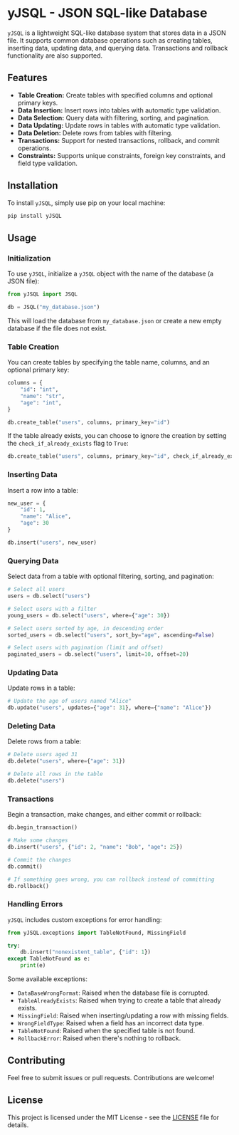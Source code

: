 # yJSQL - JSON SQL-like Database

`yJSQL` is a lightweight SQL-like database system that stores data in a JSON file. It supports common database operations such as creating tables, inserting data, updating data, and querying data. Transactions and rollback functionality are also supported.

## Features

- **Table Creation:** Create tables with specified columns and optional primary keys.
- **Data Insertion:** Insert rows into tables with automatic type validation.
- **Data Selection:** Query data with filtering, sorting, and pagination.
- **Data Updating:** Update rows in tables with automatic type validation.
- **Data Deletion:** Delete rows from tables with filtering.
- **Transactions:** Support for nested transactions, rollback, and commit operations.
- **Constraints:** Supports unique constraints, foreign key constraints, and field type validation.

## Installation

To install `yJSQL`, simply use pip on your local machine:

```bash
pip install yJSQL
```

## Usage

### Initialization

To use `yJSQL`, initialize a `yJSQL` object with the name of the database (a JSON file):

```python
from yJSQL import JSQL

db = JSQL("my_database.json")
```

This will load the database from `my_database.json` or create a new empty database if the file does not exist.

### Table Creation

You can create tables by specifying the table name, columns, and an optional primary key:

```python
columns = {
    "id": "int",
    "name": "str",
    "age": "int",
}

db.create_table("users", columns, primary_key="id")
```

If the table already exists, you can choose to ignore the creation by setting the `check_if_already_exists` flag to `True`:

```python
db.create_table("users", columns, primary_key="id", check_if_already_exists=True)
```

### Inserting Data

Insert a row into a table:

```python
new_user = {
    "id": 1,
    "name": "Alice",
    "age": 30
}

db.insert("users", new_user)
```

### Querying Data

Select data from a table with optional filtering, sorting, and pagination:

```python
# Select all users
users = db.select("users")

# Select users with a filter
young_users = db.select("users", where={"age": 30})

# Select users sorted by age, in descending order
sorted_users = db.select("users", sort_by="age", ascending=False)

# Select users with pagination (limit and offset)
paginated_users = db.select("users", limit=10, offset=20)
```

### Updating Data

Update rows in a table:

```python
# Update the age of users named "Alice"
db.update("users", updates={"age": 31}, where={"name": "Alice"})
```

### Deleting Data

Delete rows from a table:

```python
# Delete users aged 31
db.delete("users", where={"age": 31})

# Delete all rows in the table
db.delete("users")
```

### Transactions

Begin a transaction, make changes, and either commit or rollback:

```python
db.begin_transaction()

# Make some changes
db.insert("users", {"id": 2, "name": "Bob", "age": 25})

# Commit the changes
db.commit()

# If something goes wrong, you can rollback instead of committing
db.rollback()
```

### Handling Errors

`yJSQL` includes custom exceptions for error handling:

```python
from yJSQL.exceptions import TableNotFound, MissingField

try:
    db.insert("nonexistent_table", {"id": 1})
except TableNotFound as e:
    print(e)
```

Some available exceptions:

- `DataBaseWrongFormat`: Raised when the database file is corrupted.
- `TableAlreadyExists`: Raised when trying to create a table that already exists.
- `MissingField`: Raised when inserting/updating a row with missing fields.
- `WrongFieldType`: Raised when a field has an incorrect data type.
- `TableNotFound`: Raised when the specified table is not found.
- `RollbackError`: Raised when there's nothing to rollback.

## Contributing

Feel free to submit issues or pull requests. Contributions are welcome!

## License

This project is licensed under the MIT License - see the [LICENSE](LICENSE) file for details.
